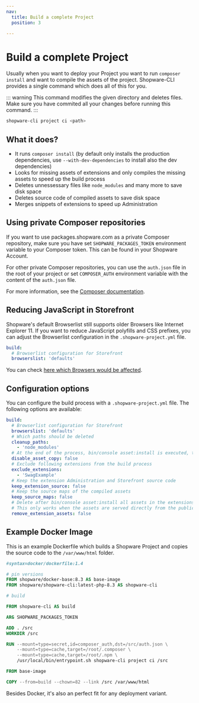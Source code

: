```yaml
---
nav:
  title: Build a complete Project
  position: 3

---
```


# Build a complete Project

Usually when you want to deploy your Project you want to run `composer install` and want to compile the assets of the project. Shopware-CLI provides a single command which does all of this for you.

::: warning
This command modifies the given directory and deletes files. Make sure you have commited all your changes before running this command.
:::

```bash
shopware-cli project ci <path>
```

## What it does?

- It runs `composer install` (by default only installs the production dependencies, use `--with-dev-dependencies` to install also the dev dependencies)
- Looks for missing assets of extensions and only compiles the missing assets to speed up the build process
- Deletes unnessessary files like `node_modules` and many more to save disk space
- Deletes source code of compiled assets to save disk space
- Merges snippets of extensions to speed up Administration

## Using private Composer repositories

If you want to use packages.shopware.com as a private Composer repository, make sure you have set `SHOPWARE_PACKAGES_TOKEN` environment variable to your Composer token. This can be found in your Shopware Account.

For other private Composer repositories, you can use the `auth.json` file in the root of your project or set `COMPOSER_AUTH` environment variable with the content of the `auth.json` file.

For more information, see the [Composer documentation](https://getcomposer.org/doc/articles/authentication-for-private-packages.md).

## Reducing JavaScript in Storefront

Shopware's default Browserlist still supports older Browsers like Internet Explorer 11. If you want to reduce JavaScript polyfills and CSS prefixes, you can adjust the Browserlist configuration in the `.shopware-project.yml` file.

```yaml
build:
  # Browserlist configuration for Storefront
  browserslist: 'defaults'
```

You can check [here which Browsers would be affected](https://browsersl.ist/#q=defaults).

## Configuration options

You can configure the build process with a `.shopware-project.yml` file. The following options are available:

```yaml
build:
  # Browserlist configuration for Storefront
  browserslist: 'defaults'
  # Which paths should be deleted
  cleanup_paths:
    - 'node_modules'
  # At the end of the process, bin/console asset:install is executed, this can be disabled here
  disable_asset_copy: false
  # Exclude following extensions from the build process
  exclude_extensions:
    - 'SwagExample'
  # Keep the extension Administration and Storefront source code
  keep_extension_source: false
  # Keep the source maps of the compiled assets
  keep_source_maps: false
  # Delete after bin/console asset:install all assets in the extensions, so only live in public folder.
  # This only works when the assets are served directly from the public folder.
  remove_extension_assets: false 
```

## Example Docker Image

This is an example Dockerfile which builds a Shopware Project and copies the source code to the `/var/www/html` folder.

```dockerfile
#syntax=docker/dockerfile:1.4

# pin versions
FROM shopware/docker-base:8.3 AS base-image
FROM shopware/shopware-cli:latest-php-8.3 AS shopware-cli

# build

FROM shopware-cli AS build

ARG SHOPWARE_PACKAGES_TOKEN

ADD . /src
WORKDIR /src

RUN --mount=type=secret,id=composer_auth,dst=/src/auth.json \
    --mount=type=cache,target=/root/.composer \
    --mount=type=cache,target=/root/.npm \
    /usr/local/bin/entrypoint.sh shopware-cli project ci /src

FROM base-image

COPY --from=build --chown=82 --link /src /var/www/html
```

Besides Docker, it's also an perfect fit for any deployment variant.